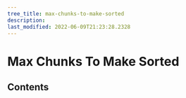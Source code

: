 ```yaml
---
tree_title: max-chunks-to-make-sorted
description: 
last_modified: 2022-06-09T21:23:28.2328
---
```


# Max Chunks To Make Sorted

## Contents
